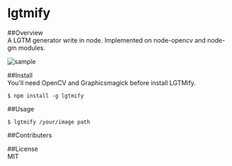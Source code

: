 # lgtmify  

##Overview  
A LGTM generator write in node. Implemented on node-opencv and node-gm modules.

![sample](https://raw.githubusercontent.com/mgoldchild/lgtmify/master/sample/lgtm-Lenna.png  "sample")

##Install  
You'll need OpenCV and Graphicsmagick before install LGTMify.
```
$ npm install -g lgtmify
```

##Usage  
```
$ lgtmify /your/image path
```

##Contributers  

##License  
MIT

